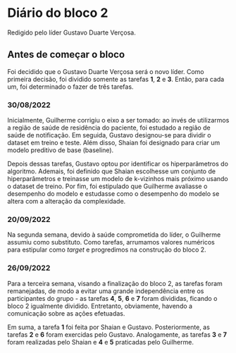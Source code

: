 # Diário do bloco 2

Redigido pelo líder Gustavo Duarte Verçosa.

## Antes de começar o bloco

Foi decidido que o Gustavo Duarte Verçosa será o novo líder. Como primeira decisão, foi dividido somente as tarefas **1**, **2** e **3**. Então, para cada um, foi determinado o fazer de três tarefas.

### 30/08/2022

Inicialmente, Guilherme corrigiu o eixo a ser tomado: ao invés de utilizarmos a região de saúde de residência do paciente, foi estudado a região de saúde de notificação. Em seguida, Gustavo designou-se para dividir o dataset em treino e teste. Além disso, Shaian foi designado para criar um modelo preditivo de base (baseline).

Depois dessas tarefas, Gustavo optou por identificar os hiperparâmetros do algoritmo. Ademais, foi definido que Shaian escolhesse um conjunto de hiperparâmetros e treinasse um modelo de k-vizinhos mais próximo usando o dataset de treino. Por fim, foi estipulado que Guilherme avaliasse o desempenho do modelo e estudasse como o desempenho do modelo se altera com a alteração da complexidade.

### 20/09/2022

Na segunda semana, devido à saúde comprometida do líder, o Guilherme assumiu como substituto. Como tarefas, arrumamos valores numéricos para estipular como *target* e progredimos na construção do bloco 2.

### 26/09/2022

Para a terceira semana, visando a finalização do bloco 2, as tarefas foram remanejadas, de modo a evitar uma grande independência entre os participantes do grupo - as tarefas **4**, **5**, **6** e **7** foram divididas, ficando o bloco 2 igualmente dividido. Entretanto, obviamente, havendo a comunicação sobre as ações efetuadas.

Em suma, a tarefa **1** foi feita por Shaian e Gustavo. Posteriormente, as tarefas **2** e **6** foram exercidas pelo Gustavo. Analogamente, as tarefas **3** e **7** foram realizadas pelo Shaian e **4** e **5** praticadas pelo Guilherme.
